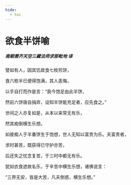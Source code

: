 ```yaml
---
hide:
  - toc
---
```


# **欲食半饼喻**

##### 南朝萧齐天空三藏法师求那毗地 译

譬如有人，因其饥故食七枚煎饼，

食六枚半已便得饱满，其人恚悔，

以手自打而作是言：“我今饱足由此半饼，

然前六饼唐自捐弃，设知半饼能充足者，应先食之。”

世间之人亦复如是，从本以来常无有乐，

然其痴倒横生乐想。

如彼痴人于半番饼生于饱想，世人无知以富贵为乐。夫富贵者，

求时甚苦，既获得已守护亦苦，

后还失之忧念复苦，于三时中都无有乐。

犹如衣食遮故名乐，于辛苦中横生乐想，诸佛说言：

“三界无安，皆是大苦，凡夫倒惑，横生乐想。”